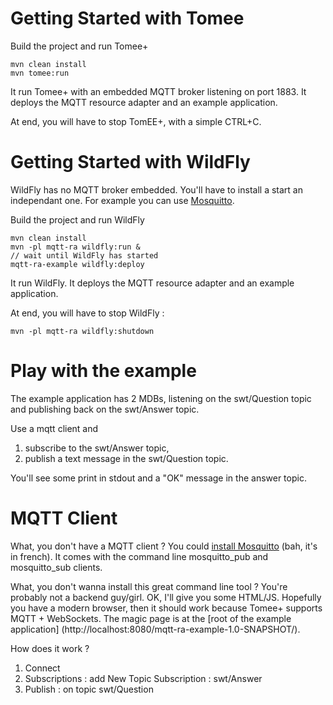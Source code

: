 # Getting Started with Tomee

Build the project and run Tomee+

    mvn clean install
    mvn tomee:run

It run Tomee+ with an embedded MQTT broker listening on port 1883. It deploys the MQTT resource adapter and an example application.

At end, you will have to stop TomEE+, with a simple CTRL+C.

# Getting Started with WildFly

WildFly has no MQTT broker embedded. You'll have to install a start an independant one. For example you can use [Mosquitto](http://mosquitto.org).

Build the project and run WildFly

    mvn clean install
    mvn -pl mqtt-ra wildfly:run &
    // wait until WildFly has started
    mqtt-ra-example wildfly:deploy

It run WildFly. It deploys the MQTT resource adapter and an example application.

At end, you will have to stop WildFly :

    mvn -pl mqtt-ra wildfly:shutdown


# Play with the example

The example application has 2 MDBs, listening on the swt/Question topic and publishing back on the swt/Answer topic.

Use a mqtt client and

1. subscribe to the swt/Answer topic,
2. publish a text message in the swt/Question topic.

You'll see some print in stdout and a "OK" message in the answer topic.

# MQTT Client

What, you don't have a MQTT client ? You could [install Mosquitto](http://www.jtips.info/index.php?title=MQTT/Mosquitto) (bah, it's in french).
It comes with the command line mosquitto_pub and mosquitto_sub clients.

What, you don't wanna install this great command line tool ? You're probably not a backend guy/girl. OK, I'll give you some HTML/JS. Hopefully you
have a modern browser, then it should work because Tomee+ supports MQTT + WebSockets. The magic page is at the [root of the example application]
(http://localhost:8080/mqtt-ra-example-1.0-SNAPSHOT/).

How does it work ?

1. Connect
2. Subscriptions : add New Topic Subscription : swt/Answer
3. Publish : on topic swt/Question
